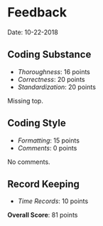 # Feedback

Date: 10-22-2018

## Coding Substance

* _Thoroughness_: 16 points
* _Correctness_: 20 points
* _Standardization_: 20 points

Missing top.

## Coding Style

* _Formatting_: 15 points
* _Comments_: 0 points

No comments.

## Record Keeping

* _Time Records_: 10 points


**Overall Score**: 81 points
